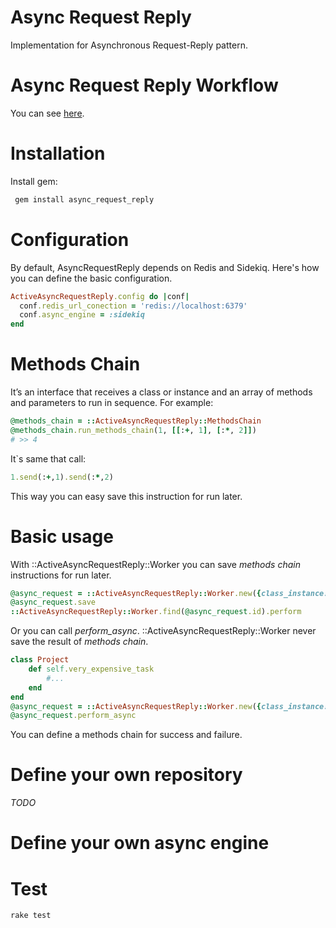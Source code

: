 # Async Request Reply
Implementation for Asynchronous Request-Reply pattern.

# Async Request Reply Workflow
You can see [here](https://learn.microsoft.com/en-us/azure/architecture/patterns/async-request-reply).

# Installation
Install gem:
```sh
 gem install async_request_reply
```
# Configuration
By default, AsyncRequestReply depends on Redis and Sidekiq. Here's how you can define the basic configuration.
```ruby
ActiveAsyncRequestReply.config do |conf|
  conf.redis_url_conection = 'redis://localhost:6379'
  conf.async_engine = :sidekiq
end
```
# Methods Chain
It’s an interface that receives a class or instance and an array of methods and parameters to run in sequence. For example:
```ruby
@methods_chain = ::ActiveAsyncRequestReply::MethodsChain
@methods_chain.run_methods_chain(1, [[:+, 1], [:*, 2]])
# >> 4
```
It`s same that call:

```ruby
1.send(:+,1).send(:*,2)
```
This way you can easy save this instruction for run later. 

# Basic usage
With ::ActiveAsyncRequestReply::Worker you can save _methods chain_ instructions for run later.
```ruby
@async_request = ::ActiveAsyncRequestReply::Worker.new({class_instance: 1, methods_chain: [[:+, 1], [:*, 2]]})
@async_request.save
::ActiveAsyncRequestReply::Worker.find(@async_request.id).perform
```
Or you can call _perform_async_. ::ActiveAsyncRequestReply::Worker never save the result of _methods chain_.
```ruby
class Project
	def self.very_expensive_task
		#...
	end
end
@async_request = ::ActiveAsyncRequestReply::Worker.new({class_instance: Project, methods_chain: [[:very_expensive_task]]})
@async_request.perform_async
```
You can define a methods chain for success and failure.

# Define your own repository
_TODO_

# Define your own async engine

# Test

```
rake test
```